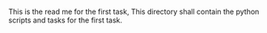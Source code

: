 This is the read me for the first task, This directory shall contain the python scripts and tasks for the first task.
